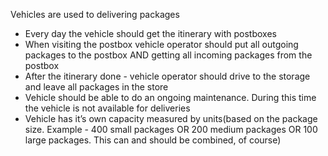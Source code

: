 Vehicles are used to delivering packages

- Every day the vehicle should get the itinerary with postboxes
- When visiting the postbox vehicle operator should put all outgoing packages to the postbox AND getting all incoming packages from the postbox
- After the itinerary done - vehicle operator should drive to the storage and leave all packages in the store
- Vehicle should be able to do an ongoing maintenance. During this time the vehicle is not available for deliveries
- Vehicle has it’s own capacity measured by units(based on the package size. Example - 400 small packages OR 200 medium packages OR 100 large packages. This can and should be combined, of course)